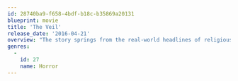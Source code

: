 ```yaml
---
id: 28740ba9-f658-4bdf-b18c-b35869a20131
blueprint: movie
title: 'The Veil'
release_date: '2016-04-21'
overview: "The story springs from the real-world headlines of religious cults and mass suicides. With Veil, it begins 30 years ago, when members of a religious cult known as Heaven's Veil take their own lives. The truth behind what really happened remains buried deep in the memory of the sole survivor, a five-year-old girl, who returns to the compound with a documentary crew as an adult. They soon discover something that is far more terrifying than anything they could have imagined."
genres:
  -
    id: 27
    name: Horror
---
```

